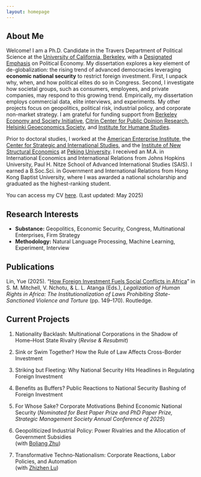 ```yaml
---
layout: homepage
---
```


## About Me

Welcome! I am a Ph.D. Candidate in the Travers Department of Political Science at the [University of California, Berkeley](https://polisci.berkeley.edu/), with a [Designated Emphasis](https://n2pe.berkeley.edu/people/) on Political Economy. My dissertation explores a key element of de-globalization: the rising trend of advanced democracies leveraging **economic national security** to restrict foreign investment. First, I unpack why, when, and how political elites do so in Congress. Second, I investigate how societal groups, such as consumers, employees, and private companies, may respond to this growing trend. Empirically, my dissertation employs commercial data, elite interviews, and experiments. My other projects focus on geopolitics, political risk, industrial policy, and corporate non-market strategy. I am grateful for funding support from [Berkeley Economy and Society Initiative](https://besi.berkeley.edu/), [Citrin Center for Public Opinion Research](https://live-citrin-center-for-public-opinion-research.pantheon.berkeley.edu/), [Helsinki Geoeconomics Society](https://www.geoeconomics.fi/society/), and [Institute for Humane Studies](https://www.theihs.org/). 

Prior to doctoral studies, I worked at the [American Enterprise Institute](https://www.aei.org/), the [Center for Strategic and International Studies](https://www.csis.org/), and the [Institute of New Structural Economics](https://www.nse.pku.edu.cn/en/) at [Peking University](https://english.pku.edu.cn/). I received an M.A. in International Economics and International Relations from Johns Hopkins University, Paul H. Nitze School of Advanced International Studies (SAIS). I earned a B.Soc.Sci. in Government and International Relations from Hong Kong Baptist University, where I was awarded a national scholarship and graduated as the highest-ranking student.

You can access my CV [here](assets/files/cv.pdf). (Last updated: May 2025)

## Research Interests

- **Substance:** Geopolitics, Economic Security, Congress, Multinational Enterprises, Firm Strategy
- **Methodology:** Natural Language Processing, Machine Learning, Experiment, Interview

## Publications

Lin, Yue (2025). “[How Foreign Investment Fuels Social Conflicts in Africa](#)” in S. M. Mitchell, V. Nchotu, & L. L. Atanga (Eds.), *Legalization of Human Rights in Africa: The Institutionalization of Laws Prohibiting State-Sanctioned Violence and Torture* (pp. 149–170). Routledge.


## Current Projects

1. Nationality Backlash: Multinational Corporations in the Shadow of Home–Host State Rivalry
   (_Revise & Resubmit_)

2. Sink or Swim Together? How the Rule of Law Affects Cross-Border Investment

3. Striking but Fleeting: Why National Security Hits Headlines in Regulating Foreign Investment

4. Benefits as Buffers? Public Reactions to National Security Bashing of Foreign Investment

5. For Whose Sake? Corporate Motivations Behind Economic National Security
   (_Nominated for Best Paper Prize and PhD Paper Prize, Strategic Management Society Annual Conference of 2025_)

6. Geopoliticized Industrial Policy: Power Rivalries and the Allocation of Government Subsidies  
   (with [Boliang Zhu](https://polisci.la.psu.edu/people/bxz14/))

7. Transformative Techno-Nationalism: Corporate Reactions, Labor Policies, and Automation  
   (with [Zhizhen Lu](https://www.zhizhenlu.com/))
